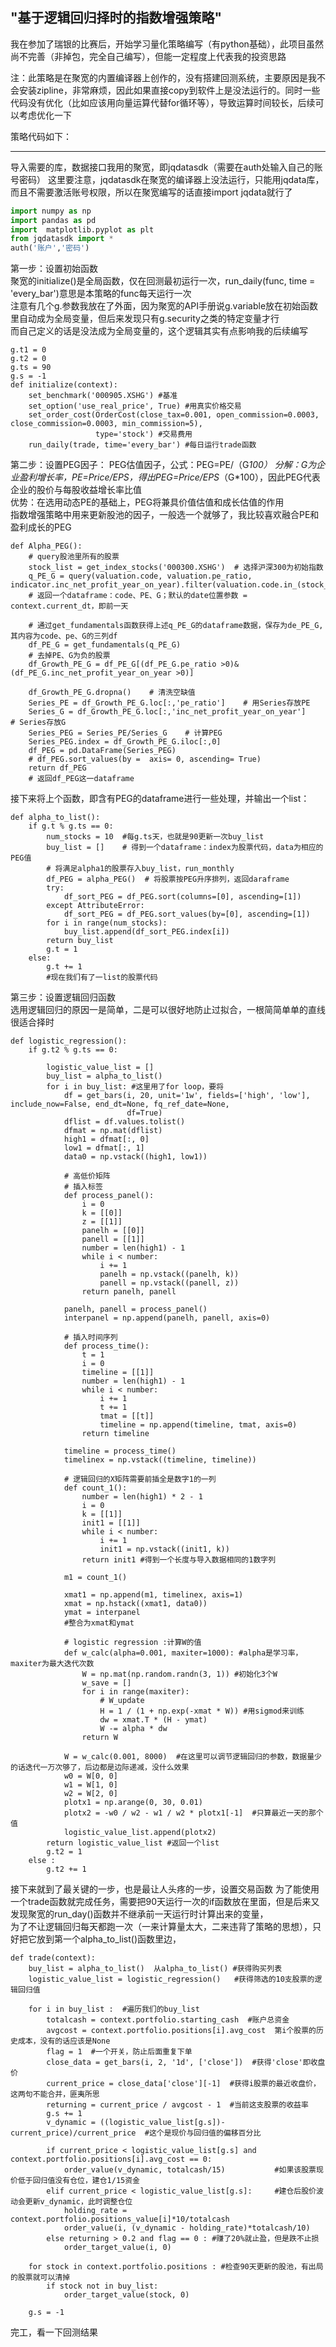 "基于逻辑回归择时的指数增强策略"  
------------------------------
我在参加了瑞银的比赛后，开始学习量化策略编写（有python基础），此项目虽然尚不完善（非掉包，完全自己编写），但能一定程度上代表我的投资思路

注：此策略是在聚宽的内置编译器上创作的，没有搭建回测系统，主要原因是我不会安装zipline，非常麻烦，因此如果直接copy到软件上是没法运行的。同时一些代码没有优化（比如应该用向量运算代替for循环等），导致运算时间较长，后续可以考虑优化一下

策略代码如下：
_____________________________________________________________________________________________________________________________________
导入需要的库，数据接口我用的聚宽，即jqdatasdk（需要在auth处输入自己的账号密码）
这里要注意，jqdatasdk在聚宽的编译器上没法运行，只能用jqdata库，而且不需要激活账号权限，所以在聚宽编写的话直接import jqdata就行了
```python
import numpy as np
import pandas as pd
import  matplotlib.pyplot as plt
from jqdatasdk import *
auth('账户','密码')
```

第一步：设置初始函数  
聚宽的initialize()是全局函数，仅在回测最初运行一次，run_daily(func, time = 'every_bar')意思是本策略的func每天运行一次  
注意有几个g.参数我放在了外面，因为聚宽的API手册说g.variable放在初始函数里自动成为全局变量，但后来发现只有g.security之类的特定变量才行  
而自己定义的话是没法成为全局变量的，这个逻辑其实有点影响我的后续编写
```
g.t1 = 0
g.t2 = 0
g.ts = 90
g.s = -1
def initialize(context):
    set_benchmark('000905.XSHG') #基准
    set_option('use_real_price', True) #用真实价格交易
    set_order_cost(OrderCost(close_tax=0.001, open_commission=0.0003, close_commission=0.0003, min_commission=5),
                   type='stock') #交易费用
    run_daily(trade, time='every_bar') #每日运行trade函数
```

第二步：设置PEG因子：
PEG估值因子，公式：PEG=PE/（G*100）
分解：G为企业盈利增长率，PE=Price/EPS，得出PEG=Price/EPS*（G*100），因此PEG代表企业的股价与每股收益增长率比值  
优势：在选用动态PE的基础上，PEG将兼具价值估值和成长估值的作用  
指数增强策略中用来更新股池的因子，一般选一个就够了，我比较喜欢融合PE和盈利成长的PEG
```
def Alpha_PEG():
    # query股池里所有的股票
    stock_list = get_index_stocks('000300.XSHG')  # 选择沪深300为初始指数
    q_PE_G = query(valuation.code, valuation.pe_ratio, indicator.inc_net_profit_year_on_year).filter(valuation.code.in_(stock_list))
    # 返回一个dataframe：code、PE、G；默认的date位置参数 = context.current_dt，即前一天

    # 通过get_fundamentals函数获得上述q_PE_G的dataframe数据，保存为de_PE_G,其内容为code、pe、G的三列df
    df_PE_G = get_fundamentals(q_PE_G)
    # 去掉PE、G为负的股票
    df_Growth_PE_G = df_PE_G[(df_PE_G.pe_ratio >0)&(df_PE_G.inc_net_profit_year_on_year >0)]

    df_Growth_PE_G.dropna()    # 清洗空缺值
    Series_PE = df_Growth_PE_G.loc[:,'pe_ratio']    # 用Series存放PE
    Series_G = df_Growth_PE_G.loc[:,'inc_net_profit_year_on_year']    # Series存放G
    Series_PEG = Series_PE/Series_G    # 计算PEG
    Series_PEG.index = df_Growth_PE_G.iloc[:,0]
    df_PEG = pd.DataFrame(Series_PEG)
    # df_PEG.sort_values(by =  axis= 0, ascending= True)
    return df_PEG
    # 返回df_PEG这一dataframe
```

接下来将上个函数，即含有PEG的dataframe进行一些处理，并输出一个list：
```
def alpha_to_list():
    if g.t % g.ts == 0:
        num_stocks = 10  #每g.ts天，也就是90更新一次buy_list
        buy_list = []    # 得到一个dataframe：index为股票代码，data为相应的PEG值
        # 将满足alpha1的股票存入buy_list，run_monthly
        df_PEG = alpha_PEG()  # 将股票按PEG升序排列，返回daraframe
        try:
            df_sort_PEG = df_PEG.sort(columns=[0], ascending=[1])
        except AttributeError:
            df_sort_PEG = df_PEG.sort_values(by=[0], ascending=[1])
        for i in range(num_stocks):
            buy_list.append(df_sort_PEG.index[i])
        return buy_list
        g.t = 1
    else:
        g.t += 1
        #现在我们有了一list的股票代码
```

第三步：设置逻辑回归函数  
选用逻辑回归的原因一是简单，二是可以很好地防止过拟合，一根简简单单的直线很适合择时  
```
def logistic_regression():
    if g.t2 % g.ts == 0:
    
        logistic_value_list = []
        buy_list = alpha_to_list()
        for i in buy_list: #这里用了for loop，要将
            df = get_bars(i, 20, unit='1w', fields=['high', 'low'], include_now=False, end_dt=None, fq_ref_date=None,
                          df=True)
            dflist = df.values.tolist()
            dfmat = np.mat(dflist)
            high1 = dfmat[:, 0]
            low1 = dfmat[:, 1]
            data0 = np.vstack((high1, low1))

            # 高低价矩阵
            # 插入标签
            def process_panel():
                i = 0
                k = [[0]]
                z = [[1]]
                panelh = [[0]]
                panell = [[1]]
                number = len(high1) - 1
                while i < number:
                    i += 1
                    panelh = np.vstack((panelh, k))
                    panell = np.vstack((panell, z))
                return panelh, panell

            panelh, panell = process_panel()
            interpanel = np.append(panelh, panell, axis=0)

            # 插入时间序列
            def process_time():
                t = 1
                i = 0
                timeline = [[1]]
                number = len(high1) - 1
                while i < number:
                    i += 1
                    t += 1
                    tmat = [[t]]
                    timeline = np.append(timeline, tmat, axis=0)
                return timeline

            timeline = process_time()
            timelinex = np.vstack((timeline, timeline))

            # 逻辑回归的X矩阵需要前插全是数字1的一列
            def count_1():
                number = len(high1) * 2 - 1
                i = 0
                k = [[1]]
                init1 = [[1]]
                while i < number:
                    i += 1
                    init1 = np.vstack((init1, k))
                return init1 #得到一个长度与导入数据相同的1数字列

            m1 = count_1()

            xmat1 = np.append(m1, timelinex, axis=1)
            xmat = np.hstack((xmat1, data0))
            ymat = interpanel
            #整合为xmat和ymat

            # logistic regression :计算W的值
            def w_calc(alpha=0.001, maxiter=1000): #alpha是学习率，maxiter为最大迭代次数
                W = np.mat(np.random.randn(3, 1)) #初始化3个W
                w_save = []
                for i in range(maxiter):
                    # W_update
                    H = 1 / (1 + np.exp(-xmat * W)) #用sigmod来训练
                    dw = xmat.T * (H - ymat)
                    W -= alpha * dw
                return W  

            W = w_calc(0.001, 8000)  #在这里可以调节逻辑回归的参数，数据量少的话迭代一万次够了，后边都是边际递减，没什么效果
            w0 = W[0, 0]
            w1 = W[1, 0]
            w2 = W[2, 0]
            plotx1 = np.arange(0, 30, 0.01)
            plotx2 = -w0 / w2 - w1 / w2 * plotx1[-1]  #只算最近一天的那个值
            logistic_value_list.append(plotx2)
        return logistic_value_list #返回一个list
        g.t2 = 1
    else :
        g.t2 += 1        
``` 

接下来就到了最关键的一步，也是最让人头疼的一步，设置交易函数
为了能使用一个trade函数就完成任务，需要把90天运行一次的if函数放在里面，但是后来又发现聚宽的run_day()函数并不继承前一天运行时计算出来的变量，  
为了不让逻辑回归每天都跑一次（一来计算量太大，二来违背了策略的思想），只好把它放到第一个alpha_to_list()函数里边，
```
def trade(context):
    buy_list = alpha_to_list()  从alpha_to_list() #获得购买列表
    logistic_value_list = logistic_regression()   #获得筛选的10支股票的逻辑回归值

    for i in buy_list :  #遍历我们的buy_list
        totalcash = context.portfolio.starting_cash  #账户总资金
        avgcost = context.portfolio.positions[i].avg_cost  第i个股票的历史成本，没有的话应该是None
        flag = 1  #一个开关，防止后面重复下单
        close_data = get_bars(i, 2, '1d', ['close'])  #获得'close'即收盘价
        current_price = close_data['close'][-1]  #获得i股票的最近收盘价，这两句不能合并，匪夷所思
        returning = current_price / avgcost - 1  #当前这支股票的收益率
        g.s += 1 
        v_dynamic = ((logistic_value_list[g.s])-current_price)/current_price  #这个是现价与回归值的偏移百分比
        
        if current_price < logistic_value_list[g.s] and context.portfolio.positions[i].avg_cost == 0: 
            order_value(v_dynamic, totalcash/15)           #如果该股票现价低于回归值没有仓位，建仓1/15资金
        elif current_price < logistic_value_list[g.s]:     #建仓后股价波动会更新v_dynamic，此时调整仓位
            holding_rate = context.portfolio.positions_value[i]*10/totalcash
            order_value(i, (v_dynamic - holding_rate)*totalcash/10)
        else returning > 0.2 and flag == 0 : #赚了20%就止盈，但是跌不止损
            order_target_value(i, 0)
            
    for stock in context.portfolio.positions : #检查90天更新的股池，有出局的股票就可以清掉
        if stock not in buy_list:
            order_target_value(stock, 0)
            
    g.s = -1
```    
完工，看一下回测结果  

